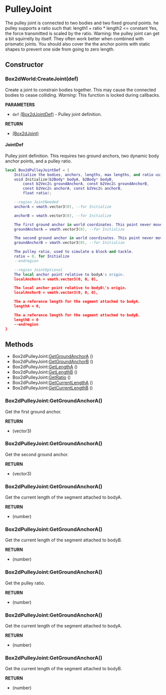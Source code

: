 # PulleyJoint
The pulley joint is connected to two bodies and two fixed ground points.
he pulley supports a ratio such that:
length1 + ratio * length2 <= constant
Yes, the force transmitted is scaled by the ratio.
Warning: the pulley joint can get a bit squirrelly by itself. They often
work better when combined with prismatic joints. You should also cover the
the anchor points with static shapes to prevent one side from going to
zero length.

## Constructor

### Box2dWorld:CreateJoint(def)
Create a joint to constrain bodies together.
This may cause the connected bodies to cease colliding.
_Warning:_ This function is locked during callbacks.

**PARAMETERS**
* `def` [(Box2dJointDef)](../Joint.md) - Pulley joint definition.

**RETURN**
* [(Box2dJoint)](../Joint.md)

#### JointDef
Pulley joint definition. This requires two ground anchors,
two dynamic body anchor points, and a pulley ratio.

```lua
local Box2dPulleyJointDef = {
    Initialize the bodies, anchors, lengths, max lengths, and ratio using the world anchors.
    void Initialize(b2Body* bodyA, b2Body* bodyB,
        const b2Vec2& groundAnchorA, const b2Vec2& groundAnchorB,
        const b2Vec2& anchorA, const b2Vec2& anchorB,
        float ratio);

    --region JointNeeded
    anchorA = vmath.vector3(0), --for Initialize

    anchorB = vmath.vector3(0), --for Initialize

    The first ground anchor in world coordinates. This point never moves.
    groundAnchorA = vmath.vector3(0), --for Initialize

    The second ground anchor in world coordinates. This point never moves.
    groundAnchorB = vmath.vector3(0), --for Initialize

    The pulley ratio, used to simulate a block-and-tackle.
    ratio = 0, for Initialize
    --endregion

    --region JointOptional
    The local anchor point relative to bodyA's origin.
    localAnchorA = vmath.vector3(0, 0, 0),

    The local anchor point relative to bodyB\'s origin.
    localAnchorB = vmath.vector3(0, 0, 0),

    The a reference length for the segment attached to bodyA.
    lengthA = 0,

    The a reference length for the segment attached to bodyB.
    lengthB = 0
    --endregion
}
```

## Methods

* Box2dPulleyJoint:[GetGroundAnchorA](#box2dpulleyjointgetgroundanchora) ()
* Box2dPulleyJoint:[GetGroundAnchorB](#box2dpulleyjointgetgroundanchorb) ()
* Box2dPulleyJoint:[GetLengthA](#box2dpulleyjointgetlengtha) ()
* Box2dPulleyJoint:[GetLengthB](#box2dpulleyjointgetlengthb) ()
* Box2dPulleyJoint:[GetRatio](#box2dpulleyjointgetratio) ()
* Box2dPulleyJoint:[GetCurrentLengthA](#box2dpulleyjointgetcurrentlengtha) ()
* Box2dPulleyJoint:[GetCurrentLengthB](#box2dpulleyjointgetcurrentlengthb) ()

### Box2dPulleyJoint:GetGroundAnchorA()
Get the first ground anchor.

**RETURN**
* (vector3)

### Box2dPulleyJoint:GetGroundAnchorA()
Get the second ground anchor.

**RETURN**
* (vector3)

### Box2dPulleyJoint:GetGroundAnchorA()
Get the current length of the segment attached to bodyA.

**RETURN**
* (number)

### Box2dPulleyJoint:GetGroundAnchorA()
Get the current length of the segment attached to bodyB.

**RETURN**
* (number)

### Box2dPulleyJoint:GetGroundAnchorA()
Get the pulley ratio.

**RETURN**
* (number)

### Box2dPulleyJoint:GetGroundAnchorA()
Get the current length of the segment attached to bodyA.

**RETURN**
* (number)

### Box2dPulleyJoint:GetGroundAnchorA()
Get the current length of the segment attached to bodyB.

**RETURN**
* (number)
